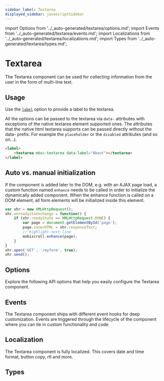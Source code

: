 ```yaml
---
sidebar_label: Textarea
displayed_sidebar: javascriptSidebar
---
```


import Options from '../\_auto-generated/textarea/options.md';
import Events from '../\_auto-generated/textarea/events.md';
import Localizations from '../\_auto-generated/textarea/localizations.md';
import Types from '../\_auto-generated/textarea/types.md';

# Textarea

The Textarea component can be used for collecting information from the user in the form of multi-line text.

## Usage

Use the [`label`](#opt-label) option to provide a label to the textarea.

All the options can be passed to the textarea via `data-` attributes with exceptions of the native textarea element supported ones. The attributes that the native html textarea supports can be passed directly without the data- prefix. For example the `placeholder` or the `disabled` attributes (and so on...).

```html
<label>
    <textarea mbsc-textarea data-label="About"></textarea>
</label>
```

## Auto vs. manual initialization

If the component is added later to the DOM, e.g. with an AJAX page load, a custom function named `enhance` needs to be called in order to initialize the dynamically added component. When the enhance function is called on a DOM element, all form elements will be initialized inside this element.

```js
var xhr = new XMLHttpRequest();
xhr.onreadystatechange = function() {
    if (xhr.readyState == XMLHttpRequest.DONE) {
        var page = document.getElementById('page');
        page.innerHTML = xhr.responseText;
        // highlight-next-line
        mobiscroll.enhance(page);
    }
}
xhr.open('GET', '/myform', true);
xhr.send();
```

<div className="option-list">

## Options
Explore the following API options that help you easily configure the Textarea component.

<Options />

## Events
The Textarea component ships with different event hooks for deep customization. Events are triggered through the lifecycle of the component where you can tie in custom functionality and code.

<Events />

## Localization
The Textarea component is fully localized. This covers date and time format, button copy, rtl and more.

<Localizations />

## Types

<Types />

</div>
